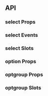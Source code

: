 ## API

### select Props

<field-table :data="selectProps"/>

### select Events

<field-table :data="selectEvents" type="emits" />

### select Slots

<field-table :data="selectSlots" :showDefaultValue="false" type="slots"/>

### option Props

<field-table :data="optionProps"/>

### optgroup Props

<field-table :data="optgroupProps"/>

### optgroup Slots

<field-table :data="optgroupSlots" :showDefaultValue="false" type="slots"/>

<script setup>
import { ref } from 'vue';

const selectProps = ref([
  {
    name: 'multiple',
    desc: '是否开启多选模式（多选模式默认开启搜索）',
    type: 'boolean',
    value: '`false`',
  },
  {
    name: 'model-value (v-model)',
    desc: '绑定值',
    type: 'string | number | boolean | Record<string, any> | (string | number | boolean | Record<string, any>)[]',
    value: '-',
  },
  {
    name: 'default-value',
    desc: '默认值（非受控模式）',
    type: 'string | number | boolean | Record<string, unknown> | (string | number | boolean | Record<string, unknown>)[]',
    value: '`\'\' | []`',
  },
  {
    name: 'input-value (v-model)',
    desc: '输入框的值',
    type: 'string',
    value: '-',
  },
  {
    name: 'default-input-value',
    desc: '输入框的默认值（非受控模式）',
    type: 'string',
    value: '`\'\'`',
  },
  {
    name: 'size',
    desc: '选择框的大小',
    type: '\'mini\' | \'small\' | \'medium\' | \'large\'',
    value: '`\'medium\'`',
  },
  {
    name: 'placeholder',
    desc: '占位符',
    type: 'string',
    value: '-',
  },
  {
    name: 'loading',
    desc: '是否为加载中状态',
    type: 'boolean',
    value: '`false`',
  },
  {
    name: 'disabled',
    desc: '是否禁用',
    type: 'boolean',
    value: '`false`',
  },
  {
    name: 'error',
    desc: '是否为错误状态',
    type: 'boolean',
    value: '`false`',
  },
  {
    name: 'allow-clear',
    desc: '是否允许清空',
    type: 'boolean',
    value: '`false`',
  },
  {
    name: 'allow-search',
    desc: '是否允许搜索',
    type: 'boolean | { retainInputValue?: boolean }',
    value: '`false` (single) | `true` (multiple)',
  },
  {
    name: 'allow-create',
    desc: '是否允许创建',
    type: 'boolean',
    value: '`false`',
  },
  {
    name: 'max-tag-count',
    desc: '多选模式下，最多显示的标签数量。0 表示不限制',
    type: 'number',
    value: '0',
  },
  {
    name: 'popup-container',
    desc: '弹出框的挂载容器',
    type: 'string | HTMLElement',
    value: '-',
  },
  {
    name: 'bordered',
    desc: '是否显示输入框的边框',
    type: 'boolean',
    value: '`true`',
  },
  {
    name: 'default-active-first-option',
    desc: '是否在无值时默认选择第一个选项',
    type: 'boolean',
    value: '`true` (2.43.0)',
  },
  {
    name: 'popup-visible (v-model)',
    desc: '是否显示下拉菜单',
    type: 'boolean',
    value: '-',
  },
  {
    name: 'default-popup-visible',
    desc: '弹出框默认是否可见（非受控模式）',
    type: 'boolean',
    value: '`false`',
  },
  {
    name: 'unmount-on-close',
    desc: '是否在下拉菜单关闭时销毁元素',
    type: 'boolean',
    value: '`false`',
  },
  {
    name: 'filter-option',
    desc: '是否过滤选项',
    type: 'boolean | ((inputValue: string, option: SelectOptionData) => boolean)',
    value: '`true`',
  },
  {
    name: 'options',
    desc: '选项数据',
    type: '(string | number | boolean | SelectOptionData | SelectOptionGroup)[]',
    value: '`[]`',
  },
  {
    name: 'virtual-list-props',
    desc: '传递虚拟列表属性，传入此参数以开启虚拟滚动 VirtualListProps',
    type: 'VirtualListProps',
    value: '-',
  },
  {
    name: 'trigger-props',
    desc: '下拉菜单的触发器属性',
    type: 'TriggerProps',
    value: '-',
  },
  {
    name: 'format-label',
    desc: '格式化显示内容',
    type: '(data: SelectOptionData) => string',
    value: '-',
  },
  {
    name: 'fallback-option',
    desc: '自定义值中不存在的选项',
    type: 'boolean | ((value: string | number | boolean | Record<string, unknown>) => SelectOptionData)',
    value: '`true` (2.10.0)',
  },
  {
    name: 'show-extra-options',
    desc: '是否在下拉菜单中显示额外选项',
    type: 'boolean',
    value: '`true` (2.10.0)',
  },
  {
    name: 'value-key',
    desc: '用于确定选项键值的属性名',
    type: 'string',
    value: '`\'value\'` (2.18.0)',
  },
  {
    name: 'search-delay',
    desc: '触发搜索事件的延迟时间',
    type: 'number',
    value: '`500` (2.18.0)',
  },
  {
    name: 'limit',
    desc: '多选时最多的选择个数',
    type: 'number',
    value: '`0` (2.18.0)',
  },
  {
    name: 'field-names',
    desc: '自定义 SelectOptionData 中的字段',
    type: 'SelectFieldNames',
    value: '- (2.22.0)',
  },
  {
    name: 'scrollbar',
    desc: '是否开启虚拟滚动条',
    type: 'boolean | ScrollbarProps',
    value: '`true` (2.38.0)',
  },
  {
    name: 'show-header-on-empty',
    desc: '空状态时是否显示header',
    type: 'boolean',
    value: '`false`',
  },
  {
    name: 'show-footer-on-empty',
    desc: '空状态时是否显示footer',
    type: 'boolean',
    value: '`false`',
  },
  {
    name: 'tag-nowrap',
    desc: '标签内容不换行',
    type: 'boolean',
    value: '`false` (2.56.1)',
  },
]);

const selectEvents = ref([
  {
    name: 'change',
    desc: '值发生改变时触发',
    type: '(value: string | number | boolean | Record<string, any> | (string | number | boolean | Record<string, any>)[]) => void',
  },
  {
    name: 'input-value-change',
    desc: '输入框的值发生改变时触发',
    type: '(inputValue: string) => void',
  },
  {
    name: 'popup-visible-change',
    desc: '下拉框的显示状态改变时触发',
    type: '(visible: boolean) => void',
  },
  {
    name: 'clear',
    desc: '点击清除按钮时触发',
    type: '() => void',
  },
  {
    name: 'remove',
    desc: '点击标签的删除按钮时触发',
    type: '(removed: string | number | boolean | Record<string, any> | undefined) => void',
  },
  {
    name: 'search',
    desc: '用户搜索时触发',
    type: '(inputValue: string) => void',
  },
  {
    name: 'dropdown-scroll',
    desc: '下拉菜单发生滚动时触发',
    type: '() => void',
  },
  {
    name: 'dropdown-reach-bottom',
    desc: '下拉菜单滚动到底部时触发',
    type: '() => void',
  },
  {
    name: 'exceed-limit',
    desc: '多选超出限制时触发 (2.18.0)',
    type: '(value: string | number | boolean | Record<string, any> | undefined, ev: Event) => void',
  },
]);

const selectSlots = ref([
  {
    name: 'trigger',
    desc: '自定义触发元素 (2.22.0)',
  },
  {
    name: 'prefix',
    desc: '前缀元素 (2.22.0)',
  },
  {
    name: 'search-icon',
    desc: '选择框的搜索图标 (2.16.0)',
  },
  {
    name: 'loading-icon',
    desc: '选择框的加载中图标 (2.16.0)',
  },
  {
    name: 'arrow-icon',
    desc: '选择框的箭头图标 (2.16.0)',
  },
  {
    name: 'footer',
    desc: '下拉框的页脚',
  },
  {
    name: 'header',
    desc: '下拉框的页头 (2.43.0)',
  },
  {
    name: 'label',
    desc: '选择框的显示内容 (data: SelectOptionData)',
  },
  {
    name: 'option',
    desc: '选项内容 (data: SelectOptionData)',
  },
  {
    name: 'empty',
    desc: '选项为空时的显示内容',
  },
]);

const optionProps = ref([
  {
    name: 'value',
    desc: '选项值（如不填，会从内容中获取）',
    type: 'string | number | boolean | object',
    value: '-',
  },
  {
    name: 'label',
    desc: '选项标签（如不填，会从内容中获取）',
    type: 'string',
    value: '-',
  },
  {
    name: 'disabled',
    desc: '是否禁用',
    type: 'boolean',
    value: '`false`',
  },
  {
    name: 'tag-props',
    desc: '展示的标签属性',
    type: 'TagProps',
    value: '- (2.8.0)',
  },
  {
    name: 'extra',
    desc: '额外数据。2.18.0 版本废弃，可使用对象形式的 value 扩展数据',
    type: 'object',
    value: '- (2.10.0)',
  },
  {
    name: 'index',
    desc: '用于手动指定选项的 index',
    type: 'number',
    value: '- (2.20.0)',
  },
]);

const optgroupProps = ref([
  {
    name: 'label',
    desc: '选项组的标题',
    type: 'string',
    value: '-',
  },
]);

const optgroupSlots = ref([
  {
    name: 'label',
    desc: '选项组的标题 (2.10.0)',
  },
]);

</script>
